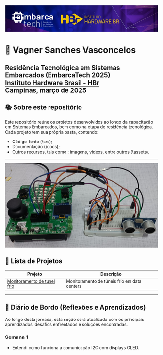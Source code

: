[<center><img src="projetos/tunel_frio/assets/logo.png"></center>](https://hardware.org.br/embarcatech-inscricao/)
# :man: Vagner Sanches Vasconcelos

Residência Tecnológica em Sistemas Embarcados (EmbarcaTech 2025)     
[Instituto Hardware Brasil - HBr](https://hardware.org.br/)     
Campinas, março de 2025     
---
## :books: Sobre este repositório

Este repositório reúne os projetos desenvolvidos ao longo da capacitação em Sistemas Embarcados, bem como na etapa de residência tecnológica.   
Cada projeto tem sua própria pasta, contendo:    
- Código-fonte (\src);   
- Documentação (\docs);   
- Outros recursos, tais como : imagens, videos, entre outros (\assets).    
---

[<center><img src="projetos/tunel_frio/assets/setup.png"></center>](https://youtu.be/aS0tE-y4iuQ?si=hzk-_8a9BiZnrDN6)

## 📂 Lista de Projetos

| Projeto | Descrição |
|---------|-----------|
| [Monitoramento de tunel frio](./projetos/tunel_frio/) | Monitoramento de túneis frio em data centers |

---
##   :dart: Diário de Bordo (Reflexões e Aprendizados)    
Ao longo desta jornada, esta seção será atualizada com os principais aprendizados, desafios enfrentados e soluções encontradas.   

### Semana 1

- Entendi como funciona a comunicação I2C com displays OLED.
